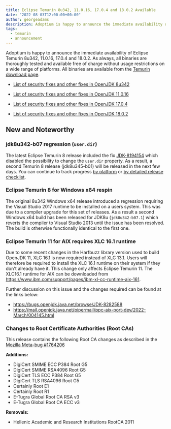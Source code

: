 ```yaml
---
title: Eclipse Temurin 8u342, 11.0.16, 17.0.4 and 18.0.2 Available
date: "2022-08-03T12:00:00+00:00"
author: georgeadams
description: Adoptium is happy to announce the immediate availability of Eclipse Temurin 8u342, 11.0.16, 17.0.4 and 18.0.2. As always, all binaries are thoroughly tested and available free of charge without usage restrictions on a wide range of platforms.
tags:
  - temurin
  - announcement
---
```


Adoptium is happy to announce the immediate availability of Eclipse Temurin 8u342, 11.0.16, 17.0.4 and 18.0.2. As always, all binaries are thoroughly tested and available free of charge without usage restrictions on a wide range of platforms. All binaries are available from the [Temurin download page](https://adoptium.net/temurin/releases).

- [List of security fixes and other fixes in OpenJDK 8u342](https://bugs.openjdk.org/browse/JDK-8290721?jql=project%20%3D%20JDK%20AND%20fixVersion%20%3D%20openjdk8u342)

- [List of security fixes and other fixes in OpenJDK 11.0.16](https://bugs.openjdk.org/browse/JDK-8288306?jql=project%20%3D%20JDK%20AND%20fixVersion%20%3D%2011.0.16)

- [List of security fixes and other fixes in OpenJDK 17.0.4](https://bugs.openjdk.org/browse/JDK-8288243?jql=project%20%3D%20JDK%20AND%20fixVersion%20%3D%2017.0.4)

- [List of security fixes and other fixes in OpenJDK 18.0.2](https://bugs.openjdk.org/browse/JDK-8289469?jql=project%20%3D%20JDK%20AND%20fixVersion%20%3D%2018.0.2)

## New and Noteworthy

### jdk8u342-b07 regression (`user.dir`)

The latest Eclipse Temurin 8 release included the fix [JDK-8194154](https://bugs.openjdk.org/browse/JDK-8194154) which disabled the possibility to change the `user.dir` property. As a result, a second Temurin 8 release (jdk8u345-b01) will be released in the next few days. You can continue to track progress [by platform](https://github.com/adoptium/adoptium/issues/153) or [by detailed release checklist](https://github.com/adoptium/adoptium/issues/152).

### Eclipse Temurin 8 for Windows x64 respin

The original 8u342 Windows x64 release introduced a regression requiring the Visual Studio 2017 runtime to be installed on a users system. This was due to a compiler upgrade for this set of releases. As a result a second Windows x64 build has been released for JDK8u (`jdk8u342-b07.1`) which reverts the compiler to Visual Studio 2013 until the issue has been resolved. The build is otherwise functionally identical to the first one.

### Eclipse Temurin 11 for AIX requires XLC 16.1 runtime

Due to some recent changes in the Harfbuzz library version used to build OpenJDK 11, XLC 16.1 is now required instead of XLC 13.1. Users will therefore be required to install the XLC 16.1 runtime on their system if they don't already have it. This change only affects Eclipse Temurin 11. The XLC16.1 runtime for AIX can be downloaded from https://www.ibm.com/support/pages/ibm-xl-cc-runtime-aix-161.

Further discussion on this issue and the changes required can be found at the links below:

- https://bugs.openjdk.java.net/browse/JDK-8282588
- https://mail.openjdk.java.net/pipermail/ppc-aix-port-dev/2022-March/004145.html

### Changes to Root Certificate Authorities (Root CAs)

This release contains the following Root CA changes as described in the [Mozilla Meta-bug #1764206](https://bugzilla.mozilla.org/show_bug.cgi?id=1764206)

**Additions:**

- DigiCert SMIME ECC P384 Root G5
- DigiCert SMIME RSA4096 Root G5
- DigiCert TLS ECC P384 Root G5
- DigiCert TLS RSA4096 Root G5
- Certainly Root E1
- Certainly Root R1
- E-Tugra Global Root CA RSA v3
- E-Tugra Global Root CA ECC v3

**Removals:**

- Hellenic Academic and Research Institutions RootCA 2011
